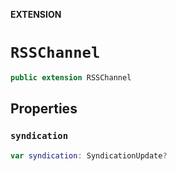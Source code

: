 **EXTENSION**

# `RSSChannel`
```swift
public extension RSSChannel
```

## Properties
### `syndication`

```swift
var syndication: SyndicationUpdate?
```
